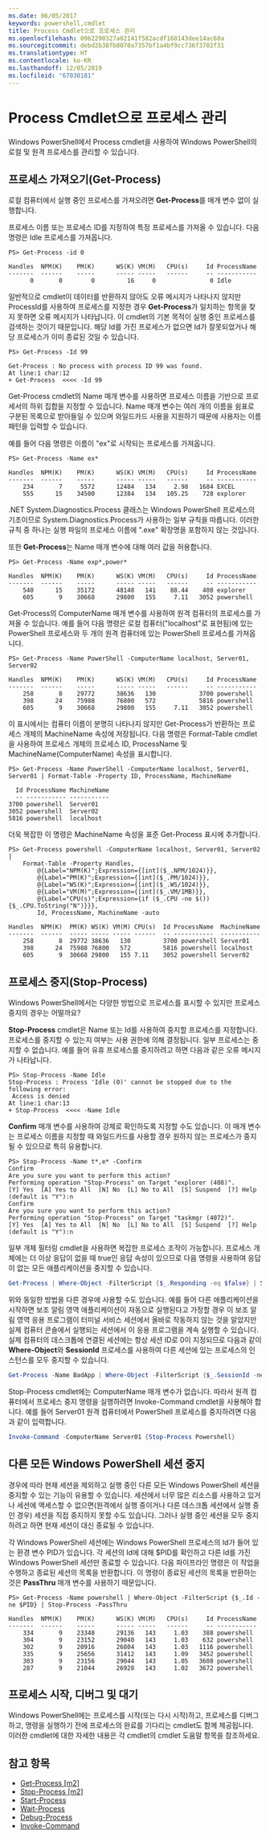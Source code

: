 ```yaml
---
ms.date: 06/05/2017
keywords: powershell,cmdlet
title: Process Cmdlet으로 프로세스 관리
ms.openlocfilehash: 0962290327a02141f582acdf168143dee14ac60a
ms.sourcegitcommit: debd2b38fb8070a7357bf1a4bf9cc736f3702f31
ms.translationtype: HT
ms.contentlocale: ko-KR
ms.lasthandoff: 12/05/2019
ms.locfileid: "67030181"
---
```

# <a name="managing-processes-with-process-cmdlets"></a>Process Cmdlet으로 프로세스 관리

Windows PowerShell에서 Process cmdlet을 사용하여 Windows PowerShell의 로컬 및 원격 프로세스를 관리할 수 있습니다.

## <a name="getting-processes-get-process"></a>프로세스 가져오기(Get-Process)

로컬 컴퓨터에서 실행 중인 프로세스를 가져오려면 **Get-Process**를 매개 변수 없이 실행합니다.

프로세스 이름 또는 프로세스 ID를 지정하여 특정 프로세스를 가져올 수 있습니다. 다음 명령은 Idle 프로세스를 가져옵니다.

```
PS> Get-Process -id 0

Handles  NPM(K)    PM(K)      WS(K) VM(M)   CPU(s)     Id ProcessName
-------  ------    -----      ----- -----   ------     -- -----------
      0       0        0         16     0               0 Idle
```

일반적으로 cmdlet이 데이터를 반환하지 않아도 오류 메시지가 나타나지 않지만 ProcessId를 사용하여 프로세스를 지정한 경우 **Get-Process**가 일치하는 항목을 찾지 못하면 오류 메시지가 나타납니다. 이 cmdlet의 기본 목적이 실행 중인 프로세스를 검색하는 것이기 때문입니다. 해당 Id를 가진 프로세스가 없으면 Id가 잘못되었거나 해당 프로세스가 이미 종료된 것일 수 있습니다.

```
PS> Get-Process -Id 99

Get-Process : No process with process ID 99 was found.
At line:1 char:12
+ Get-Process  <<<< -Id 99
```

Get-Process cmdlet의 Name 매개 변수를 사용하면 프로세스 이름을 기반으로 프로세서의 하위 집합을 지정할 수 있습니다. Name 매개 변수는 여러 개의 이름을 쉼표로 구분된 목록으로 받아들일 수 있으며 와일드카드 사용을 지원하기 때문에 사용자는 이름 패턴을 입력할 수 있습니다.

예를 들어 다음 명령은 이름이 "ex"로 시작되는 프로세스를 가져옵니다.

```
PS> Get-Process -Name ex*

Handles  NPM(K)    PM(K)      WS(K) VM(M)   CPU(s)     Id ProcessName
-------  ------    -----      ----- -----   ------     -- -----------
    234       7     5572      12484   134     2.98   1684 EXCEL
    555      15    34500      12384   134   105.25    728 explorer
```

.NET System.Diagnostics.Process 클래스는 Windows PowerShell 프로세스의 기초이므로 System.Diagnostics.Process가 사용하는 일부 규칙을 따릅니다. 이러한 규칙 중 하나는 실행 파일의 프로세스 이름에 ".exe" 확장명을 포함하지 않는 것입니다.

또한 **Get-Process**는 Name 매개 변수에 대해 여러 값을 허용합니다.

```
PS> Get-Process -Name exp*,power*

Handles  NPM(K)    PM(K)      WS(K) VM(M)   CPU(s)     Id ProcessName
-------  ------    -----      ----- -----   ------     -- -----------
    540      15    35172      48148   141    88.44    408 explorer
    605       9    30668      29800   155     7.11   3052 powershell
```

Get-Process의 ComputerName 매개 변수를 사용하여 원격 컴퓨터의 프로세스를 가져올 수 있습니다. 예를 들어 다음 명령은 로컬 컴퓨터("localhost"로 표현됨)에 있는 PowerShell 프로세스와 두 개의 원격 컴퓨터에 있는 PowerShell 프로세스를 가져옵니다.

```
PS> Get-Process -Name PowerShell -ComputerName localhost, Server01, Server02

Handles  NPM(K)    PM(K)      WS(K) VM(M)   CPU(s)     Id ProcessName
-------  ------    -----      ----- -----   ------     -- -----------
    258       8    29772      38636   130            3700 powershell
    398      24    75988      76800   572            5816 powershell
    605       9    30668      29800   155     7.11   3052 powershell
```

이 표시에서는 컴퓨터 이름이 분명히 나타나지 않지만 Get-Process가 반환하는 프로세스 개체의 MachineName 속성에 저장됩니다. 다음 명령은 Format-Table cmdlet을 사용하여 프로세스 개체의 프로세스 ID, ProcessName 및 MachineName(ComputerName) 속성을 표시합니다.

```
PS> Get-Process -Name PowerShell -ComputerName localhost, Server01, Server01 | Format-Table -Property ID, ProcessName, MachineName

  Id ProcessName MachineName
  -- ----------- -----------
3700 powershell  Server01
3052 powershell  Server02
5816 powershell  localhost
```

더욱 복잡한 이 명령은 MachineName 속성을 표준 Get-Process 표시에 추가합니다.

```
PS> Get-Process powershell -ComputerName localhost, Server01, Server02 |
    Format-Table -Property Handles,
        @{Label="NPM(K)";Expression={[int]($_.NPM/1024)}},
        @{Label="PM(K)";Expression={[int]($_.PM/1024)}},
        @{Label="WS(K)";Expression={[int]($_.WS/1024)}},
        @{Label="VM(M)";Expression={[int]($_.VM/1MB)}},
        @{Label="CPU(s)";Expression={if ($_.CPU -ne $()){$_.CPU.ToString("N")}}},
        Id, ProcessName, MachineName -auto

Handles  NPM(K)  PM(K) WS(K) VM(M) CPU(s)  Id ProcessName  MachineName
-------  ------  ----- ----- ----- ------  -- -----------  -----------
    258       8  29772 38636   130         3700 powershell Server01
    398      24  75988 76800   572         5816 powershell localhost
    605       9  30668 29800   155 7.11    3052 powershell Server02
```

## <a name="stopping-processes-stop-process"></a>프로세스 중지(Stop-Process)

Windows PowerShell에서는 다양한 방법으로 프로세스를 표시할 수 있지만 프로세스 중지의 경우는 어떨까요?

**Stop-Process** cmdlet은 Name 또는 Id를 사용하여 중지할 프로세스를 지정합니다. 프로세스를 중지할 수 있는지 여부는 사용 권한에 의해 결정됩니다. 일부 프로세스는 중지할 수 없습니다. 예를 들어 유휴 프로세스를 중지하려고 하면 다음과 같은 오류 메시지가 나타납니다.

```
PS> Stop-Process -Name Idle
Stop-Process : Process 'Idle (0)' cannot be stopped due to the following error:
 Access is denied
At line:1 char:13
+ Stop-Process  <<<< -Name Idle
```

**Confirm** 매개 변수를 사용하여 강제로 확인하도록 지정할 수도 있습니다. 이 매개 변수는 프로세스 이름을 지정할 때 와일드카드를 사용할 경우 원하지 않는 프로세스가 중지될 수 있으므로 특히 유용합니다.

```
PS> Stop-Process -Name t*,e* -Confirm
Confirm
Are you sure you want to perform this action?
Performing operation "Stop-Process" on Target "explorer (408)".
[Y] Yes  [A] Yes to All  [N] No  [L] No to All  [S] Suspend  [?] Help
(default is "Y"):n
Confirm
Are you sure you want to perform this action?
Performing operation "Stop-Process" on Target "taskmgr (4072)".
[Y] Yes  [A] Yes to All  [N] No  [L] No to All  [S] Suspend  [?] Help
(default is "Y"):n
```

일부 개체 필터링 cmdlet을 사용하면 복잡한 프로세스 조작이 가능합니다. 프로세스 개체에는 더 이상 응답이 없을 때 true인 응답 속성이 있으므로 다음 명령을 사용하여 응답이 없는 모든 애플리케이션을 중지할 수 있습니다.

```powershell
Get-Process | Where-Object -FilterScript {$_.Responding -eq $false} | Stop-Process
```

위와 동일한 방법을 다른 경우에 사용할 수도 있습니다. 예를 들어 다른 애플리케이션을 시작하면 보조 알림 영역 애플리케이션이 자동으로 실행된다고 가정할 경우 이 보조 알림 영역 응용 프로그램이 터미널 서비스 세션에서 올바로 작동하지 않는 것을 알았지만 실제 컴퓨터 콘솔에서 실행되는 세션에서 이 응용 프로그램을 계속 실행할 수 있습니다. 실제 컴퓨터의 데스크톱에 연결된 세션에는 항상 세션 ID로 0이 지정되므로 다음과 같이 **Where-Object**와 **SessionId** 프로세스를 사용하여 다른 세션에 있는 프로세스의 인스턴스를 모두 중지할 수 있습니다.

```powershell
Get-Process -Name BadApp | Where-Object -FilterScript {$_.SessionId -neq 0} | Stop-Process
```

Stop-Process cmdlet에는 ComputerName 매개 변수가 없습니다. 따라서 원격 컴퓨터에서 프로세스 중지 명령을 실행하려면 Invoke-Command cmdlet을 사용해야 합니다. 예를 들어 Server01 원격 컴퓨터에서 PowerShell 프로세스를 중지하려면 다음과 같이 입력합니다.

```powershell
Invoke-Command -ComputerName Server01 {Stop-Process Powershell}
```

## <a name="stopping-all-other-windows-powershell-sessions"></a>다른 모든 Windows PowerShell 세션 중지

경우에 따라 현재 세션을 제외하고 실행 중인 다른 모든 Windows PowerShell 세션을 중지할 수 있는 기능이 유용할 수 있습니다. 세션에서 너무 많은 리소스를 사용하고 있거나 세션에 액세스할 수 없으면(원격에서 실행 중이거나 다른 데스크톱 세션에서 실행 중인 경우) 세션을 직접 중지하지 못할 수도 있습니다. 그러나 실행 중인 세션을 모두 중지하려고 하면 현재 세션이 대신 종료될 수 있습니다.

각 Windows PowerShell 세션에는 Windows PowerShell 프로세스의 Id가 들어 있는 환경 변수 PID가 있습니다. 각 세션의 Id에 대해 $PID를 확인하고 다른 Id를 가진 Windows PowerShell 세션만 종료할 수 있습니다. 다음 파이프라인 명령은 이 작업을 수행하고 종료된 세션의 목록을 반환합니다. 이 명령이 종료된 세션의 목록을 반환하는 것은 **PassThru** 매개 변수를 사용하기 때문입니다.

```
PS> Get-Process -Name powershell | Where-Object -FilterScript {$_.Id -ne $PID} | Stop-Process -PassThru

Handles  NPM(K)    PM(K)      WS(K) VM(M)   CPU(s)     Id ProcessName
-------  ------    -----      ----- -----   ------     -- -----------
    334       9    23348      29136   143     1.03    388 powershell
    304       9    23152      29040   143     1.03    632 powershell
    302       9    20916      26804   143     1.03   1116 powershell
    335       9    25656      31412   143     1.09   3452 powershell
    303       9    23156      29044   143     1.05   3608 powershell
    287       9    21044      26928   143     1.02   3672 powershell
```

## <a name="starting-debugging-and-waiting-for-processes"></a>프로세스 시작, 디버그 및 대기

Windows PowerShell에는 프로세스를 시작(또는 다시 시작)하고, 프로세스를 디버그하고, 명령을 실행하기 전에 프로세스의 완료를 기다리는 cmdlet도 함께 제공됩니다. 이러한 cmdlet에 대한 자세한 내용은 각 cmdlet의 cmdlet 도움말 항목을 참조하세요.

## <a name="see-also"></a>참고 항목

- [Get-Process [m2]](https://technet.microsoft.com/en-us/library/27a05dbd-4b69-48a3-8d55-b295f6225f15)
- [Stop-Process [m2]](https://technet.microsoft.com/en-us/library/12454238-9881-457a-bde4-fb6cd124deec)
- [Start-Process](https://technet.microsoft.com/en-us/library/41a7e43c-9bb3-4dc2-8b0c-f6c32962e72c)
- [Wait-Process](https://technet.microsoft.com/en-us/library/9222af7a-789d-4a09-aa90-09d7c256c799)
- [Debug-Process](https://technet.microsoft.com/en-us/library/eea1dace-3913-4dbd-b659-5a94a610eee1)
- [Invoke-Command](https://technet.microsoft.com/en-us/library/22fd98ba-1874-492e-95a5-c069467b8462)
